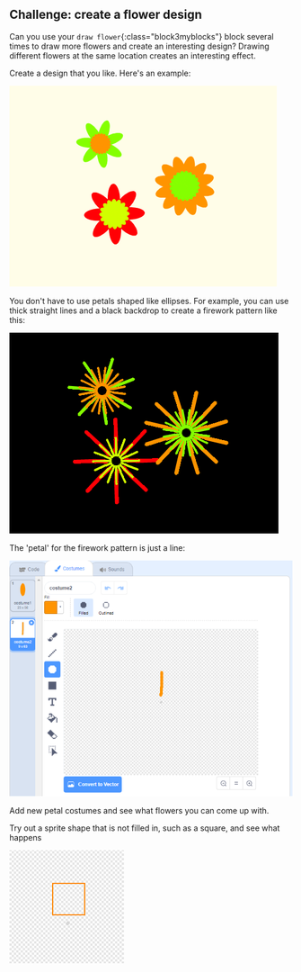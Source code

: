 ## Challenge: create a flower design

Can you use your `draw flower`{:class="block3myblocks"} block several times to draw more flowers and create an interesting design? Drawing different flowers at the same location creates an interesting effect.

Create a design that you like. Here's an example:

![צילום מסך](images/flower-three.png)

You don't have to use petals shaped like ellipses. For example, you can use thick straight lines and a black backdrop to create a firework pattern like this:

![צילום מסך](images/flower-fireworks.png)

The 'petal' for the firework pattern is just a line:

![צילום מסך](images/flower-firework-petal.png)

Add new petal costumes and see what flowers you can come up with.

Try out a sprite shape that is not filled in, such as a square, and see what happens

![צילום מסך](images/flower-square-petal.png)